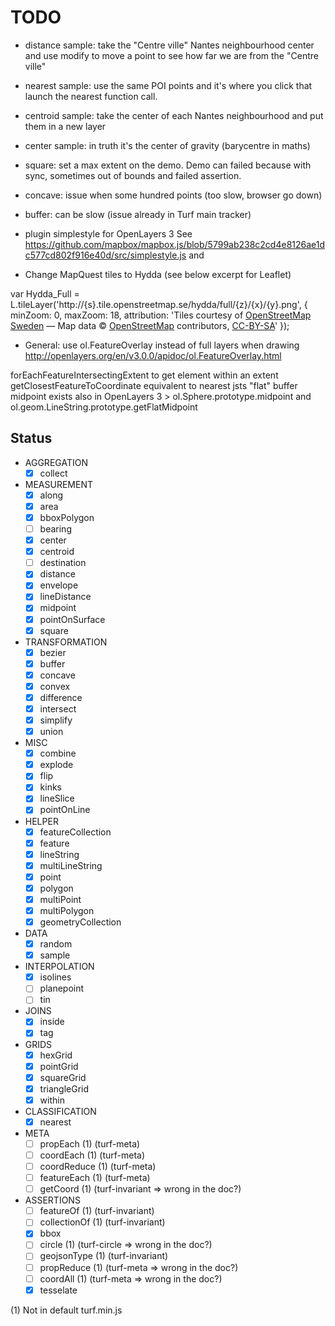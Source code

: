 # TODO

* distance sample: take the "Centre ville" Nantes neighbourhood center and use modify to move a point to see how far we are from the "Centre ville"
* nearest sample: use the same POI points and it's where you click that launch the nearest function call.
* centroid sample: take the center of each Nantes neighbourhood and put them in a new layer
* center sample: in truth it's the center of gravity (barycentre in maths)
* square: set a max extent on the demo. Demo can failed because with sync, sometimes out of bounds and failed assertion.
* concave: issue when some hundred points (too slow, browser go down)
* buffer: can be slow (issue already in Turf main tracker)

* plugin simplestyle for OpenLayers 3 See https://github.com/mapbox/mapbox.js/blob/5799ab238c2cd4e8126ae1dc577cd802f916e40d/src/simplestyle.js and

* Change MapQuest tiles to Hydda (see below excerpt for Leaflet)

var Hydda_Full = L.tileLayer('http://{s}.tile.openstreetmap.se/hydda/full/{z}/{x}/{y}.png', {
  minZoom: 0,
  maxZoom: 18,
  attribution: 'Tiles courtesy of <a href="http://openstreetmap.se/" target="_blank">OpenStreetMap Sweden</a> &mdash; Map data &copy; <a href="http://openstreetmap.org">OpenStreetMap</a> contributors, <a href="http://creativecommons.org/licenses/by-sa/2.0/">CC-BY-SA</a>'
});

* General: use ol.FeatureOverlay instead of full layers when drawing http://openlayers.org/en/v3.0.0/apidoc/ol.FeatureOverlay.html

forEachFeatureIntersectingExtent to get element within an extent
getClosestFeatureToCoordinate equivalent to nearest
jsts "flat" buffer
midpoint exists also in OpenLayers 3 > ol.Sphere.prototype.midpoint and ol.geom.LineString.prototype.getFlatMidpoint

## Status

* AGGREGATION
  * [x] collect
* MEASUREMENT
  * [x] along
  * [x] area
  * [x] bboxPolygon
  * [ ] bearing
  * [x] center
  * [x] centroid
  * [ ] destination
  * [x] distance
  * [x] envelope
  * [x] lineDistance
  * [x] midpoint
  * [x] pointOnSurface
  * [x] square
* TRANSFORMATION
  * [x] bezier
  * [x] buffer
  * [x] concave
  * [x] convex
  * [x] difference
  * [x] intersect
  * [x] simplify
  * [x] union
* MISC
  * [x] combine
  * [x] explode
  * [x] flip
  * [x] kinks
  * [x] lineSlice
  * [x] pointOnLine
* HELPER
  * [x] featureCollection
  * [x] feature
  * [x] lineString
  * [x] multiLineString
  * [x] point
  * [x] polygon
  * [x] multiPoint
  * [x] multiPolygon
  * [x] geometryCollection
* DATA
  * [x] random
  * [x] sample
* INTERPOLATION
  * [x] isolines
  * [ ] planepoint
  * [ ] tin
* JOINS
  * [x] inside
  * [x] tag
* GRIDS
  * [x] hexGrid
  * [x] pointGrid
  * [x] squareGrid
  * [x] triangleGrid
  * [x] within
* CLASSIFICATION
  * [x] nearest
* META
  * [ ] propEach (1) (turf-meta)
  * [ ] coordEach (1) (turf-meta)
  * [ ] coordReduce (1) (turf-meta)
  * [ ] featureEach (1) (turf-meta)
  * [ ] getCoord (1) (turf-invariant => wrong in the doc?)
* ASSERTIONS
  * [ ] featureOf (1) (turf-invariant)
  * [ ] collectionOf (1) (turf-invariant)
  * [x] bbox
  * [ ] circle (1) (turf-circle => wrong in the doc?)
  * [ ] geojsonType (1) (turf-invariant)
  * [ ] propReduce (1) (turf-meta => wrong in the doc?)
  * [ ] coordAll (1) (turf-meta => wrong in the doc?)
  * [x] tesselate

(1) Not in default turf.min.js